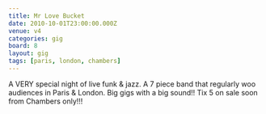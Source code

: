 ```yaml
---
title: Mr Love Bucket
date: 2010-10-01T23:00:00.000Z
venue: v4
categories: gig
board: 8
layout: gig
tags: [paris, london, chambers]
---
```

A VERY special night of live funk & jazz. A 7 piece band that regularly woo audiences in Paris & London. Big gigs with a big sound!! Tix 5  on sale soon from Chambers only!!!